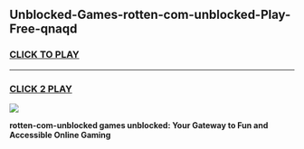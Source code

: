 
## Unblocked-Games-rotten-com-unblocked-Play-Free-qnaqd
<h3>
<a href="https://premium76.site?title=rotten-com-unblocked&ref=10A">CLICK TO PLAY</a></h3>
<hr>

<h3>
<a href="https://premium76.site?title=rotten-com-unblocked&ref=10A">CLICK 2 PLAY</a>
  
</h3>

<a href="https://premium76.site?title=rotten-com-unblocked&ref=10A"><img src="https://clearcache.store/games.png"></a>


**rotten-com-unblocked games unblocked: Your Gateway to Fun and Accessible Online Gaming**
